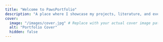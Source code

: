 ```yaml
---
title: "Welcome to PawsPortfolio"
description: "A place where I showcase my projects, literature, and everything else."
cover:
  image: "/images/cover.jpg" # Replace with your actual cover image path
  alt: "Portfolio Cover"
  hidden: false
---
```

